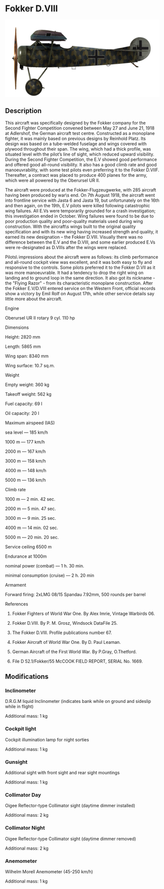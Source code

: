 # Fokker D.VIII
  

  
![fokkerd8](../images/fokkerd8.png)
  

  
## Description
  

  
This aircraft was specifically designed by the Fokker company for the Second Fighter Competition convened between May 27 and June 21, 1918 at Adlershof, the German aircraft test centre. Constructed as a monoplane fighter, it was mainly based on previous designs by Reinhold Platz. Its design was based on a tube-welded fuselage and wings covered with plywood throughout their span. The wing, which had a thick profile, was situated level with the pilot’s line of sight, which reduced upward visibility. During the Second Fighter Competition, the E.V showed good performance and offered good all-round visibility. It also has a good climb rate and good manoeuvrability, with some test pilots even preferring it to the Fokker D.VIIF. Thereafter, a contract was placed to produce 400 planes for the army, which were all powered by the Oberursel UR II.
  

  
The aircraft were produced at the Fokker-Flugzeugwerke, with 285 aircraft having been produced by war\s end. On 7th August 1918, the aircraft went into frontline service with Jasta 6 and Jasta 19, but unfortunately on the 16th and then again, on the 19th, E.V pilots were killed following catastrophic wing failures. All E.Vs were temporarily grounded for a crash investigation; this investigation ended in October. Wing failures were found to be due to poor production quality and poor-quality materials used during wing construction. With the aircraft\s wings built to the original quality specification and with its new wing having increased strength and quality, it earned its new designation – the Fokker D.VIII. Visually there was no difference between the E.V and the D.VIII, and some earlier produced E.Vs were re-designated as D.VIIIs after the wings were replaced.
  

  
Pilots\ impressions about the aircraft were as follows: its climb performance and all-round cockpit view was excellent, and it was both easy to fly and responsive to the controls. Some pilots preferred it to the Fokker D.VII as it was more manoeuvrable. It had a tendency to drop the right wing on landing and to ground loop in the same direction. It also got its nickname - the "Flying Razor" - from its characteristic monoplane construction. After the Fokker E.V/D.VIII entered service on the Western Front, official records show a victory by Emil Rolf on August 17th, while other service details say little more about the aircraft.
  

  

  
Engine
  
Oberursel UR II  rotary 9 cyl. 110 hp
  

  
Dimensions
  
Height: 2820 mm
  
Length: 5865 mm
  
Wing span: 8340 mm
  
Wing surface: 10.7 sq.m.
  

  
Weight
  
Empty weight: 360 kg
  
Takeoff weight: 562 kg
  
Fuel capacity: 69 l
  
Oil capacity: 20 l
  

  
Maximum airspeed (IAS)
  
sea level — 185 km/h
  
1000 m — 177 km/h
  
2000 m — 167 km/h
  
3000 m — 158 km/h
  
4000 m — 148 km/h
  
5000 m — 136 km/h
  

  
Climb rate
  
1000 m — 2 min. 42 sec.
  
2000 m — 5 min. 47 sec.
  
3000 m — 9 min. 25 sec.
  
4000 m — 14 min. 02 sec.
  
5000 m — 20 min. 20 sec.
  

  
Service ceiling 6500 m
  

  
Endurance at 1000m
  
nominal power (combat) — 1 h. 30 min.
  
minimal consumption (cruise) — 2 h. 20 min
  

  
Armament
  
Forward firing: 2xLMG 08/15 Spandau 7.92mm, 500 rounds per barrel
  

  
References
  
1) Fokker Fighters of World War One. By Alex Imrie, Vintage Warbirds 06.
  
2) Fokker D.VIII. By P. M. Grosz, Windsock DataFile 25.
  
3) The Fokker D.VIII. Profile publications number  67.
  
4) Fokker Aircraft of World War One. By D. Paul Leaman.
  
5) German Aircraft of the First World War. By P.Gray, O.Thetford.
  
6) File D 52.1/Fokker/55 McCOOK FIELD REPORT, SERIAL No. 1669.
  

  
## Modifications
  

  
  
### Inclinometer
  

  
D.R.G.M liquid Inclinometer (indicates bank while on ground and sideslip while in flight)
  
Additional mass: 1 kg
  

  
  
### Cockpit light
  

  
Cockpit illumination lamp for night sorties
  
Additional mass: 1 kg
  

  
  
### Gunsight
  

  
Additional sight with front sight and rear sight mountings
  
Additional mass: 1 kg
  

  
  
### Collimator Day
  

  
Oigee Reflector-type Collimator sight (daytime dimmer installed)
  
Additional mass: 2 kg
  

  
  
### Collimator Night
  

  
Oigee Reflector-type Collimator sight (daytime dimmer removed)
  
Additional mass: 2 kg
  

  
  
### Anemometer
  

  
Wilhelm Morell Anemometer (45-250 km/h)
  
Additional mass: 1 kg
  
